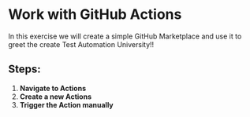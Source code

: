 # Work with GitHub Actions
In this exercise we will create a simple GitHub Marketplace and use it to greet the create Test Automation University!! 

## Steps:
1. **Navigate to Actions** <br>   
2. **Create a new Actions** <br>
3. **Trigger the Action manually** <br>
